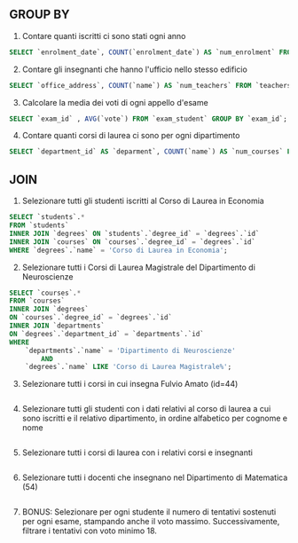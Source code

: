 ## GROUP BY

1. Contare quanti iscritti ci sono stati ogni anno

```SQL
SELECT `enrolment_date`, COUNT(`enrolment_date`) AS `num_enrolment` FROM `students` GROUP BY `enrolment_date`;
```

2. Contare gli insegnanti che hanno l'ufficio nello stesso edificio

```SQL
SELECT `office_address`, COUNT(`name`) AS `num_teachers` FROM `teachers` GROUP BY `office_address`;
```

3. Calcolare la media dei voti di ogni appello d'esame

```SQL
SELECT `exam_id` , AVG(`vote`) FROM `exam_student` GROUP BY `exam_id`;
```

4. Contare quanti corsi di laurea ci sono per ogni dipartimento

```SQL
SELECT `department_id` AS `deparment`, COUNT(`name`) AS `num_courses` FROM `degrees` GROUP BY `department_id`;
```

## JOIN

1. Selezionare tutti gli studenti iscritti al Corso di Laurea in Economia

```SQL
SELECT `students`.*
FROM `students`
INNER JOIN `degrees` ON `students`.`degree_id` = `degrees`.`id`
INNER JOIN `courses` ON `courses`.`degree_id` = `degrees`.`id`
WHERE `degrees`.`name` = 'Corso di Laurea in Economia';
```

2. Selezionare tutti i Corsi di Laurea Magistrale del Dipartimento di
   Neuroscienze

```SQL
SELECT `courses`.*
FROM `courses`
INNER JOIN `degrees`
ON `courses`.`degree_id` = `degrees`.`id`
INNER JOIN `departments`
ON `degrees`.`department_id` = `departments`.`id`
WHERE
    `departments`.`name` = 'Dipartimento di Neuroscienze'
        AND
    `degrees`.`name` LIKE 'Corso di Laurea Magistrale%';
```

3. Selezionare tutti i corsi in cui insegna Fulvio Amato (id=44)

```

```

4. Selezionare tutti gli studenti con i dati relativi al corso di laurea a cui
   sono iscritti e il relativo dipartimento, in ordine alfabetico per cognome e
   nome

```

```

5. Selezionare tutti i corsi di laurea con i relativi corsi e insegnanti

```

```

6. Selezionare tutti i docenti che insegnano nel Dipartimento di
   Matematica (54)

```

```

7. BONUS: Selezionare per ogni studente il numero di tentativi sostenuti
   per ogni esame, stampando anche il voto massimo. Successivamente,
   filtrare i tentativi con voto minimo 18.

```

```
